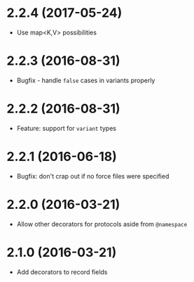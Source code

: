 # 2.2.4 (2017-05-24)

- Use map<K,V> possibilities

# 2.2.3 (2016-08-31)

- Bugfix - handle `false` cases in variants properly

# 2.2.2 (2016-08-31)

- Feature: support for `variant` types

# 2.2.1 (2016-06-18)

- Bugfix: don't crap out if no force files were specified

# 2.2.0 (2016-03-21)

- Allow other decorators for protocols aside from `@namespace`

# 2.1.0 (2016-03-21)

- Add decorators to record fields
